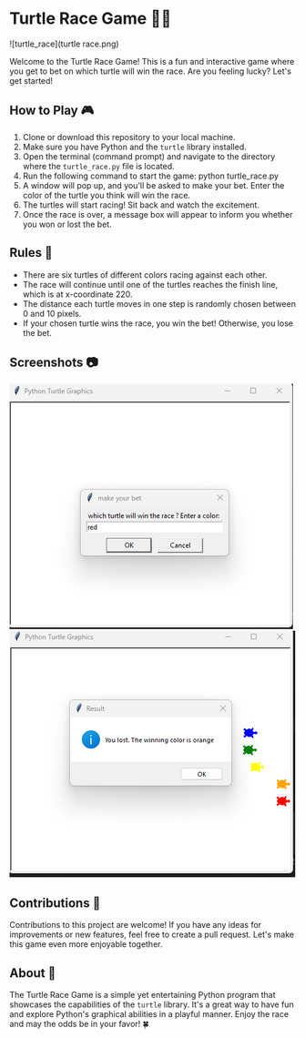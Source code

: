 # Turtle Race Game 🐢🏁

![turtle_race](turtle race.png)

Welcome to the Turtle Race Game! This is a fun and interactive game where you get to bet on which turtle will win the race. Are you feeling lucky? Let's get started!

## How to Play 🎮

1. Clone or download this repository to your local machine.
2. Make sure you have Python and the `turtle` library installed.
3. Open the terminal (command prompt) and navigate to the directory where the `turtle_race.py` file is located.
4. Run the following command to start the game:
    python turtle_race.py
5. A window will pop up, and you'll be asked to make your bet. Enter the color of the turtle you think will win the race.
6. The turtles will start racing! Sit back and watch the excitement.
7. Once the race is over, a message box will appear to inform you whether you won or lost the bet.

## Rules 📜

- There are six turtles of different colors racing against each other.
- The race will continue until one of the turtles reaches the finish line, which is at x-coordinate 220.
- The distance each turtle moves in one step is randomly chosen between 0 and 10 pixels.
- If your chosen turtle wins the race, you win the bet! Otherwise, you lose the bet.

## Screenshots 📷

![turtle_race_screenshot_1](starting.png)
![turtle_race_screenshot_2](finish.png)

## Contributions 🤝

Contributions to this project are welcome! If you have any ideas for improvements or new features, feel free to create a pull request. Let's make this game even more enjoyable together.

## About 🐢

The Turtle Race Game is a simple yet entertaining Python program that showcases the capabilities of the `turtle` library. It's a great way to have fun and explore Python's graphical abilities in a playful manner. Enjoy the race and may the odds be in your favor! 🍀
